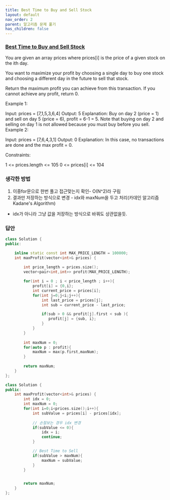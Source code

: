 ```yaml
---
title: Best Time to Buy and Sell Stock
layout: default
nav_order: 2
parent: 알고리즘 문제 풀기
has_children: false
---
```



### [Best Time to Buy and Sell Stock](https://leetcode.com/problems/best-time-to-buy-and-sell-stock/description/)
You are given an array prices where prices[i] is the price of a given stock on the ith day.

You want to maximize your profit by choosing a single day to buy one stock and choosing a different day in the future to sell that stock.

Return the maximum profit you can achieve from this transaction. If you cannot achieve any profit, return 0.

 

Example 1:

Input: prices = [7,1,5,3,6,4]
Output: 5
Explanation: Buy on day 2 (price = 1) and sell on day 5 (price = 6), profit = 6-1 = 5.
Note that buying on day 2 and selling on day 1 is not allowed because you must buy before you sell.
Example 2:

Input: prices = [7,6,4,3,1]
Output: 0
Explanation: In this case, no transactions are done and the max profit = 0.
 

Constraints:

1 <= prices.length <= 105
0 <= prices[i] <= 104

### 생각한 방법
1. 이중for문으로 한번 풀고 접근맞는지 확인- O(N^2)라 구림
2. 결과만 저장하는 방식으로 변경 - idx와 maxNum을 두고 처리(카데인 알고리즘 Kadane's Algorithm)
- idx가 아니라 그냥 값을 저장하는 방식으로 바꿔도 상관없을듯.


### 답안
```c++
class Solution {
public:

    inline static const int MAX_PRICE_LENGTH = 100000; 
    int maxProfit(vector<int>& prices) {
        
        int price_length = prices.size();
        vector<pair<int,int>> profit(MAX_PRICE_LENGTH);

        for(int i = 0 ; i < price_length ; i++){
            profit[i] = {0,i};
            int current_price = prices[i];
            for(int j=0;j<i;j++){
                int last_price = prices[j];
                int sub = current_price - last_price;

                if(sub > 0 && profit[j].first < sub ){
                   profit[j] = {sub, i};
                }
            }
        }
        
        int maxNum = 0;
        for(auto p : profit){
            maxNum = max(p.first,maxNum);
        }
        
        return maxNum;
    }
};
```

```c++
class Solution {
public:
    int maxProfit(vector<int>& prices) {
        int idx = 0;
        int maxNum = 0;
        for(int i=0;i<prices.size();i++){
            int subValue = prices[i] - prices[idx];
            
            // 손절보는 경우 idx 변경
            if(subValue <= 0){
                idx = i;
                continue;
            }

            // Best Time to Sell
            if(subValue > maxNum){
                maxNum = subValue;
            }
        }


        return maxNum;
    }
};
```